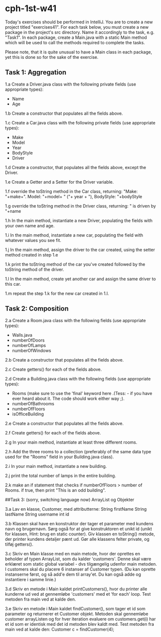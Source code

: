 # cph-1st-w41
Today's exercises should be performed in IntelliJ. 
You are to create a new project titled "exercises41". 
For each task below, you must create a new package in the project's src directory. Name it accordingly to the task, e.g. "Task1". 
In each package, create a Main.java with a static Main method which will be used to call the methods required to complete the tasks. 

Please note, that it is quite unusual to have a Main class in each package, yet this is done so for the sake of the exercise.

## Task 1: Aggregation
1.a Create a Driver.java class with the following private fields (use appropriate types): 
- Name
- Age

1.b Create a constructor that populates all the fields above. 

1.c Create a Car.java class with the following private fields (use appropriate types):
- Make
- Model
- Year
- BodyStyle
- Driver

1.d Create a constructor, that populates all the fields above, except the Driver. 

1.e Create a Getter and a Setter for the Driver variable.

1.f override the toString method in the Car class, returning:
     "Make: "+make+". Model: "+model+ " ("+ year + "), BodyStyle: "+bodyStyle
     
1.g override the toString method in the Driver class, returning: 
    " is driven by "+name

1.h In the main method, instantiate a new Driver, populating the fields with your own name and age. 

1.i In the main method, instantiate a new car, populating the field with whatever values you see fit. 

1.j In the main method, assign the driver to the car created, using the setter method created in step 1.e

1.k print the toString method of the car you've created followed by the toString method of the driver. 

1.l In the main method, create yet another car and assign the same driver to this car. 

1.m repeat the step 1.k for the new car created in 1.l. 


## Task 2: Composition
2.a Create a Room.java class with the following fields (use appropriate types): 
- Walls.java
- numberOfDoors
- numberOfLamps
- numberOfWindows

2.b Create a constructor that populates all the fields above.

2.c Create getters() for each of the fields above. 

2.d Create a Building.java class with the following fields (use appropriate types):
- Rooms (make sure to use the \'final\' keyword here .(Tess: - if you have ever heard about it. The code should work either way ;).
- numberOfBathrooms
- numberOfFloors
- isOfficeBuilding

2.e Create a constructor that populates all the fields above. 

2.f Create getters() for each of the fields above. 
    
2.g In your main method, instantiate at least three different rooms. 

2.h Add the three rooms to a collection (preferably of the same data type used for the "Rooms" field in your Building.java class).

2.i In your main method, instantiate a new building.

2.j print the total number of lamps in the entire building.

2.k make an if statement that checks if numberOfFloors > number of Rooms. if true, then print "This is an odd building". 


##Task 3: (sorry, switching language now) ArrayList og Objekter

3.a Lav en klasse, Customer, med attributterne:
String firstName
String lastName
String username
int id

3.b Klassen skal have en konstruktor der tager et parameter med kundens navn og brugernavn. Sørg også for at give konstruktoren et unikt id (unikt for klassen, Hint: brug en static counter). Giv klassen en toString() metode, der printer kundens detaljer pænt ud. Gør alle klassens felter private, og tilføj getters().

3.c Skriv en Main klasse med en main metode, hvor der oprettes en beholder af typen ArrayList, som du kalder 'customers'. Denne skal være erklæret som static global variabel - dvs tilgængelig udenfor main metoden. I customers skal du placere 6 instanser af Customer typen. 
(Du kan oprette instanserne først, og så add'e dem til array'et. Du kan også adde og instantiere i samme linie.)

3.d Skriv en metode i Main kaldet printCustomers(), hvor du printer alle kunderne ud ved at gennemløbe 'customers' med et ’for each’ loop. Test metoden fra main ved at kalde den.

3.e Skriv en metode i Main kaldet findCustomer(), som tager et id som parameter og returnerer et Customer objekt. Metoden skal gennemløbe customer arrayListen og for hver iteration evaluere om customers.get(i) har et id som er identisk med det id metoden blev kaldt med. Test metoden fra main ved at kalde den: Customer c = findCustomer(4);




